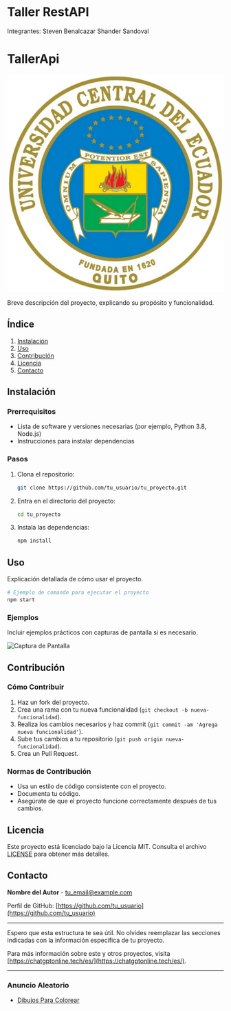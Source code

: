 # Taller RestAPI
Integrantes:
Steven Benalcazar
Shander Sandoval

# TallerApi

![Logo del Proyecto](BackSpringPrueba/img/Escudo_uce.png)

Breve descripción del proyecto, explicando su propósito y funcionalidad.

## Índice

1. [Instalación](#instalación)
2. [Uso](#uso)
3. [Contribución](#contribución)
4. [Licencia](#licencia)
5. [Contacto](#contacto)

## Instalación

### Prerrequisitos

- Lista de software y versiones necesarias (por ejemplo, Python 3.8, Node.js)
- Instrucciones para instalar dependencias

### Pasos

1. Clona el repositorio:
    ```bash
    git clone https://github.com/tu_usuario/tu_proyecto.git
    ```
2. Entra en el directorio del proyecto:
    ```bash
    cd tu_proyecto
    ```
3. Instala las dependencias:
    ```bash
    npm install
    ```

## Uso

Explicación detallada de cómo usar el proyecto.

```bash
# Ejemplo de comando para ejecutar el proyecto
npm start
```

### Ejemplos

Incluir ejemplos prácticos con capturas de pantalla si es necesario.

![Captura de Pantalla](ruta/a/captura.png)

## Contribución

### Cómo Contribuir

1. Haz un fork del proyecto.
2. Crea una rama con tu nueva funcionalidad (`git checkout -b nueva-funcionalidad`).
3. Realiza los cambios necesarios y haz commit (`git commit -am 'Agrega nueva funcionalidad'`).
4. Sube tus cambios a tu repositorio (`git push origin nueva-funcionalidad`).
5. Crea un Pull Request.

### Normas de Contribución

- Usa un estilo de código consistente con el proyecto.
- Documenta tu código.
- Asegúrate de que el proyecto funcione correctamente después de tus cambios.

## Licencia

Este proyecto está licenciado bajo la Licencia MIT. Consulta el archivo [LICENSE](LICENSE) para obtener más detalles.

## Contacto

**Nombre del Autor** - [tu_email@example.com](mailto:tu_email@example.com)

Perfil de GitHub: [https://github.com/tu_usuario](https://github.com/tu_usuario)

---

Espero que esta estructura te sea útil. No olvides reemplazar las secciones indicadas con la información específica de tu proyecto.

Para más información sobre este y otros proyectos, visita [https://chatgptonline.tech/es/](https://chatgptonline.tech/es/).

---

### Anuncio Aleatorio

- [Dibujos Para Colorear](https://www.google.es/search?q=colorearw.com)
